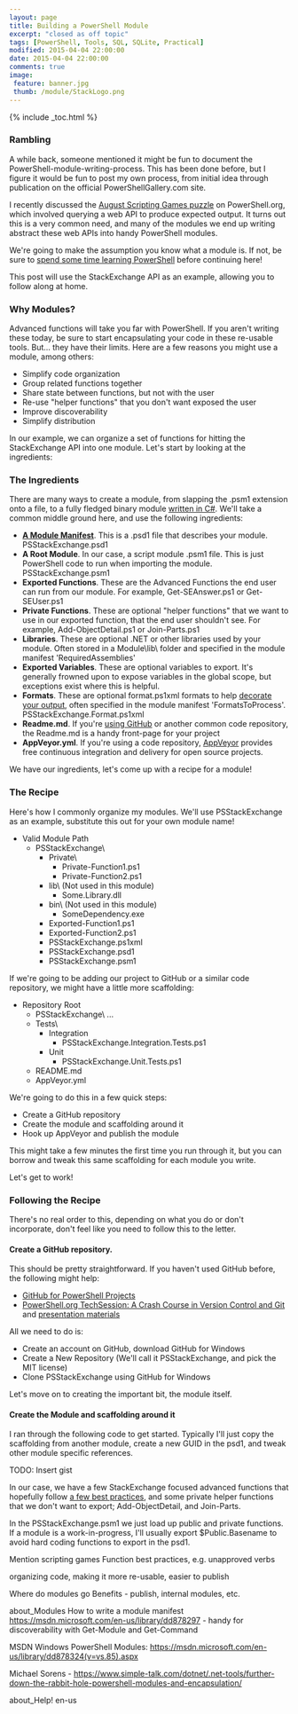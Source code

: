```yaml
---
layout: page
title: Building a PowerShell Module
excerpt: "closed as off topic"
tags: [PowerShell, Tools, SQL, SQLite, Practical]
modified: 2015-04-04 22:00:00
date: 2015-04-04 22:00:00
comments: true
image:
 feature: banner.jpg
 thumb: /module/StackLogo.png
---
```

{% include _toc.html %}

### Rambling

A while back, someone mentioned it might be fun to document the PowerShell-module-writing-process. This has been done before, but I figure it would be fun to post my own process, from initial idea through publication on the official PowerShellGallery.com site.

I recently discussed the [August Scripting Games puzzle](TBD) on PowerShell.org, which involved querying a web API to produce expected output. It turns out this is a very common need, and many of the modules we end up writing abstract these web APIs into handy PowerShell modules.

We're going to make the assumption you know what a module is. If not, be sure to [spend some time learning PowerShell](http://ramblingcookiemonster.github.io/How-Do-I-Learn-PowerShell/) before continuing here!

This post will use the StackExchange API as an example, allowing you to follow along at home.

### Why Modules?

Advanced functions will take you far with PowerShell. If you aren't writing these today, be sure to start encapsulating your code in these re-usable tools. But... they have their limits. Here are a few reasons you might use a module, among others:

* Simplify code organization
* Group related functions together
* Share state between functions, but not with the user
* Re-use "helper functions" that you don't want exposed the user
* Improve discoverability
* Simplify distribution

In our example, we can organize a set of functions for hitting the StackExchange API into one module. Let's start by looking at the ingredients:

### The Ingredients

There are many ways to create a module, from slapping the .psm1 extension onto a file, to a fully fledged binary module [written in C#](http://www.powershellmagazine.com/2014/03/18/writing-a-powershell-module-in-c-part-1-the-basics/). We'll take a common middle ground here, and use the following ingredients:

* **[A Module Manifest](https://msdn.microsoft.com/en-us/library/dd878297)**. This is a .psd1 file that describes your module. PSStackExchange.psd1
* **A Root Module**. In our case, a script module .psm1 file. This is just PowerShell code to run when importing the module. PSStackExchange.psm1
* **Exported Functions**. These are the Advanced Functions the end user can run from our module. For example, Get-SEAnswer.ps1 or Get-SEUser.ps1
* **Private Functions**. These are optional "helper functions" that we want to use in our exported function, that the end user shouldn't see. For example, Add-ObjectDetail.ps1 or Join-Parts.ps1
* **Libraries**. These are optional .NET or other libraries used by your module. Often stored in a Module\lib\ folder and specified in the module manifest 'RequiredAssemblies'
* **Exported Variables**. These are optional variables to export. It's generally frowned upon to expose variables in the global scope, but exceptions exist where this is helpful.
* **Formats**. These are optional format.ps1xml formats to help [decorate your output](http://ramblingcookiemonster.github.io/Decorating-Objects/), often specified in the module manifest 'FormatsToProcess'. PSStackExchange.Format.ps1xml
* **Readme.md**. If you're [using GitHub](http://ramblingcookiemonster.github.io/GitHub-For-PowerShell-Projects/) or another common code repository, the Readme.md is a handy front-page for your project
* **AppVeyor.yml**. If you're using a code repository, [AppVeyor](http://ramblingcookiemonster.github.io/GitHub-For-PowerShell-Projects/#continuous-integration) provides free continuous integration and delivery for open source projects.

We have our ingredients, let's come up with a recipe for a module!

### The Recipe

Here's how I commonly organize my modules. We'll use PSStackExchange as an example, substitute this out for your own module name!

* Valid Module Path
  * PSStackExchange\
    * Private\
      * Private-Function1.ps1
      * Private-Function2.ps1
    * lib\ (Not used in this module)
      * Some.Library.dll
    * bin\ (Not used in this module)
      * SomeDependency.exe
    * Exported-Function1.ps1
    * Exported-Function2.ps1
    * PSStackExchange.ps1xml
    * PSStackExchange.psd1
    * PSStackExchange.psm1

If we're going to be adding our project to GitHub or a similar code repository, we might have a little more scaffolding:

* Repository Root
  * PSStackExchange\ ...
  * Tests\
    * Integration
      * PSStackExchange.Integration.Tests.ps1
    * Unit
      * PSStackExchange.Unit.Tests.ps1
  * README.md
  * AppVeyor.yml

We're going to do this in a few quick steps:

* Create a GitHub repository
* Create the module and scaffolding around it
* Hook up AppVeyor and publish the module

This might take a few minutes the first time you run through it, but you can borrow and tweak this same scaffolding for each module you write.

Let's get to work!

### Following the Recipe

There's no real order to this, depending on what you do or don't incorporate, don't feel like you need to follow this to the letter.

#### Create a GitHub repository.

This should be pretty straightforward. If you haven't used GitHub before, the following might help:

* [GitHub for PowerShell Projects](http://ramblingcookiemonster.github.io/GitHub-For-PowerShell-Projects/#continuous-integration)
* [PowerShell.org TechSession: A Crash Course in Version Control and Git](https://www.youtube.com/watch?v=wmPfDbsPeZY) and [presentation materials](https://github.com/RamblingCookieMonster/Git-Presentation)

All we need to do is:

* Create an account on GitHub, download GitHub for Windows
* Create a New Repository (We'll call it PSStackExchange, and pick the MIT license)
* Clone PSStackExchange using GitHub for Windows

Let's move on to creating the important bit, the module itself.

#### Create the Module and scaffolding around it

I ran through the following code to get started. Typically I'll just copy the scaffolding from another module, create a new GUID in the psd1, and tweak other module specific references.

TODO: Insert gist

In our case, we have a few StackExchange focused advanced functions that hopefully follow [a few best practices](http://ramblingcookiemonster.github.io/Building-PowerShell-Functions-Best-Practices/), and some private helper functions that we don't want to export; Add-ObjectDetail, and Join-Parts.

In the PSStackExchange.psm1 we just load up public and private functions. If a module is a work-in-progress, I'll usually export $Public.Basename to avoid hard coding functions to export in the psd1.





Mention scripting games
Function best practices, e.g. unapproved verbs

organizing code, making it more re-usable, easier to publish

Where do modules go
Benefits - publish, internal modules, etc.

about_Modules
How to write a module manifest https://msdn.microsoft.com/en-us/library/dd878297 - handy for discoverability with Get-Module and Get-Command

MSDN Windows PowerShell Modules: https://msdn.microsoft.com/en-us/library/dd878324(v=vs.85).aspx

Michael Sorens - https://www.simple-talk.com/dotnet/.net-tools/further-down-the-rabbit-hole-powershell-modules-and-encapsulation/

about_Help! en-us
